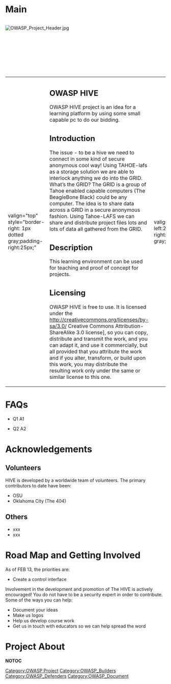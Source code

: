 # Main

<div style="width:100%;height:160px;border:0,margin:0;overflow: hidden;">

![OWASP_Project_Header.jpg](OWASP_Project_Header.jpg
"OWASP_Project_Header.jpg")

</div>

<table>
<tbody>
<tr class="odd">
<td><p>valign="top" style="border-right: 1px dotted gray;padding-right:25px;"</p></td>
<td><h2 id="owasp_hive">OWASP HIVE</h2>
<p>OWASP HIVE project is an idea for a learning platform by using some small capable pc to do our bidding.</p>
<h2 id="introduction">Introduction</h2>
<p>The issue - to be a hive we need to connect in some kind of secure anonymous cool way! Using TAHOE-lafs as a storage solution we are able to interlock anything we do into the GRID. What’s the GRID? The GRID is a group of Tahoe enabled capable computers (The BeagleBone Black) could be any computer. The idea is to share data across a GRID in a secure anonymous fashion. Using Tahoe-LAFS we can share and distribute project files lots and lots of data all gathered from the GRID.</p>
<h2 id="description">Description</h2>
<p>This learning environment can be used for teaching and proof of concept for projects.</p>
<h2 id="licensing">Licensing</h2>
<p>OWASP HIVE is free to use. It is licensed under the <a href="http://creativecommons.org/licenses/by-sa/3.0/">http://creativecommons.org/licenses/by-sa/3.0/</a> Creative Commons Attribution-ShareAlike 3.0 license], so you can copy, distribute and transmit the work, and you can adapt it, and use it commercially, but all provided that you attribute the work and if you alter, transform, or build upon this work, you may distribute the resulting work only under the same or similar license to this one.</p></td>
<td><p>valign="top" style="padding-left:25px;width:200px;border-right: 1px dotted gray;padding-right:25px;"</p></td>
<td><h2 id="what_is_hive">What is HIVE?</h2>
<p>OWASP HIVE provides:</p>
<ul>
<li>Teaching Environment</li>
<li>Secure storage grid</li>
<li>Testing grounds for secure code vs non-secure code.</li>
<li>Anything you want to create</li>
</ul>
<h2 id="presentation">Presentation</h2>
<p><a href="http://prezi.com/ffc3mt-f8jd6/?utm_campaign=share&amp;utm_medium=copy">http://prezi.com/ffc3mt-f8jd6/?utm_campaign=share&amp;utm_medium=copy</a></p>
<h2 id="project_leader">Project Leader</h2>
<p><a href="mailto:jason.johnson@owasp.org">Jason Johnson</a></p>
<h2 id="related_projects">Related Projects</h2>
<ul>
<li><a href="OWASP_CISO_Survey" title="wikilink">OWASP_CISO_Survey</a></li>
</ul>
<h2 id="ohloh">Ohloh</h2>
<ul>
<li><a href="https://www.ohloh.net/stacks/117926">https://www.ohloh.net/stacks/117926</a></li>
</ul></td>
<td><p>valign="top" style="padding-left:25px;width:200px;"</p></td>
<td><h2 id="quick_download">Quick Download</h2>
<ul>
<li>Link to page/download</li>
</ul>
<h2 id="news_and_events">News and Events</h2>
<ul>
<li>[13 FEB 2014] OSU is doing a semester of R&amp;D on the HIVE. What will they make???</li>
</ul>
<h2 id="in_print">In Print</h2>
<h2 id="classifications">Classifications</h2>
<table>
<tbody>
<tr class="odd">
<td><p>align="center" valign="top" width="50%" rowspan="2"</p></td>
<td><figure>
<img src="Owasp-incubator-trans-85.png" title="Owasp-incubator-trans-85.png" alt="Owasp-incubator-trans-85.png" /><figcaption>Owasp-incubator-trans-85.png</figcaption>
</figure></td>
<td><p>align="center" valign="top" width="50%"</p></td>
<td><figure>
<img src="Owasp-builders-small.png" title="Owasp-builders-small.png" alt="Owasp-builders-small.png" /><figcaption>Owasp-builders-small.png</figcaption>
</figure></td>
</tr>
<tr class="even">
<td><p>align="center" valign="top" width="50%"</p></td>
<td><figure>
<img src="Owasp-defenders-small.png" title="Owasp-defenders-small.png" alt="Owasp-defenders-small.png" /><figcaption>Owasp-defenders-small.png</figcaption>
</figure></td>
<td></td>
<td></td>
</tr>
<tr class="odd">
<td><p>colspan="2" align="center"</p></td>
<td><figure>
<img src="Cc-button-y-sa-small.png" title="Cc-button-y-sa-small.png" alt="Cc-button-y-sa-small.png" /><figcaption>Cc-button-y-sa-small.png</figcaption>
</figure></td>
<td></td>
<td></td>
</tr>
<tr class="even">
<td><p>colspan="2" align="center"</p></td>
<td><figure>
<img src="Project_Type_Files_DOC.jpg" title="Project_Type_Files_DOC.jpg" alt="Project_Type_Files_DOC.jpg" /><figcaption>Project_Type_Files_DOC.jpg</figcaption>
</figure></td>
<td></td>
<td></td>
</tr>
</tbody>
</table></td>
</tr>
</tbody>
</table>

# FAQs

  - Q1
    A1

<!-- end list -->

  - Q2
    A2

# Acknowledgements

## Volunteers

HIVE is developed by a worldwide team of volunteers. The primary
contributors to date have been:

  - OSU
  - Oklahoma City (The 404)

## Others

  - xxx
  - xxx

# Road Map and Getting Involved

As of FEB 13, the priorities are:

  - Create a control interface

Involvement in the development and promotion of The HIVE is actively
encouraged\! You do not have to be a security expert in order to
contribute. Some of the ways you can help:

  - Document your ideas
  - Make us logos
  - Help us develop course work
  - Get us in touch with educators so we can help spread the word

# Project About

__NOTOC__ <headertabs />

[Category:OWASP Project](Category:OWASP_Project "wikilink")
[Category:OWASP_Builders](Category:OWASP_Builders "wikilink")
[Category:OWASP_Defenders](Category:OWASP_Defenders "wikilink")
[Category:OWASP_Document](Category:OWASP_Document "wikilink")